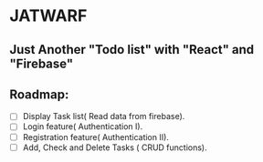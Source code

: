 # JATWARF
## Just Another "Todo list" with "React" and "Firebase" 

## Roadmap:
- [ ] Display Task list( Read data from firebase).
- [ ] Login feature( Authentication I).
- [ ] Registration feature( Authentication II).
- [ ] Add, Check and Delete Tasks ( CRUD functions).
